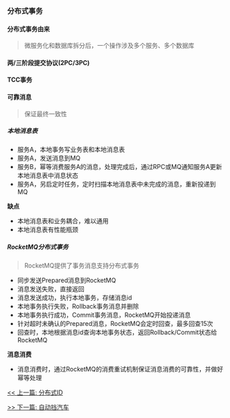 ### 分布式事务

#### 分布式事务由来

> 微服务化和数据库拆分后，一个操作涉及多个服务、多个数据库

#### 两/三阶段提交协议(2PC/3PC)

#### TCC事务

#### 可靠消息

> 保证最终一致性

##### 本地消息表

* 服务A，本地事务写业务表和本地消息表
* 服务A，发送消息到MQ
* 服务B，幂等消费服务A的消息，处理完成后，通过RPC或MQ通知服务A更新本地消息表中消息状态
* 服务A，另启定时任务，定时扫描本地消息表中未完成的消息，重新投递到MQ

**缺点**

* 本地消息表和业务耦合，难以通用
* 本地消息表有性能瓶颈

##### RocketMQ分布式事务

> RocketMQ提供了事务消息支持分布式事务

* 同步发送Prepared消息到RocketMQ
* 消息发送失败，直接返回
* 消息发送成功，执行本地事务，存储消息id
* 本地事务执行失败，Rollback事务消息并删除
* 本地事务执行成功，Commit事务消息，RocketMQ开始投递消息
* 针对超时未确认的Prepared消息，RocketMQ会定时回查，最多回查15次
* 回查时，本地根据消息id查询本地事务状态，返回Rollback/Commit状态给RocketMQ

**消息消费**

* 消息消费时，通过RocketMQ的消费重试机制保证消息消费的可靠性，并做好幂等处理


[<< 上一篇: 分布式ID](4-分布式/分布式ID.md)

[>> 下一篇: 自动挡汽车](5-其它/自动挡汽车.md)
